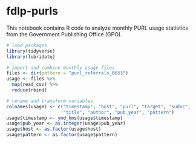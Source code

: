 fdlp-purls
================

This notebook contains R code to analyze monthly PURL usage statistics
from the Government Publishing Office (GPO).

``` r
# load packages
library(tidyverse)
library(lubridate)
```

``` r
# import and combine monthly usage files
files <- dir(pattern = "purl_referrals_0633")
usage <- files %>%
  map(read_csv) %>%
  reduce(rbind)
```

``` r
# rename and transform variables
colnames(usage) <- c("timestamp", "host", "purl", "target", "sudoc", 
                     "title", "author", "pub_year", "pattern")
usage$timestamp <- ymd_hms(usage$timestamp)
usage$pub_year <- as.integer(usage$pub_year)
usage$host <- as.factor(usage$host)
usage$pattern <- as.factor(usage$pattern)
```
